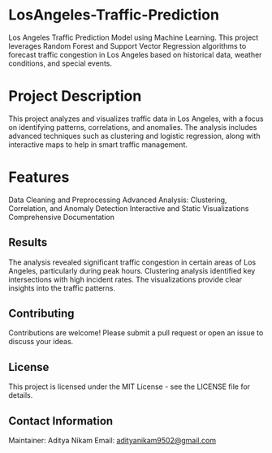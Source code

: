 # LosAngeles-Traffic-Prediction
Los Angeles Traffic Prediction Model using Machine Learning. This project leverages Random Forest and Support Vector Regression algorithms to forecast traffic congestion in Los Angeles based on historical data, weather conditions, and special events. 
#  Project Description
This project analyzes and visualizes traffic data in Los Angeles, with a focus on identifying patterns, correlations, and anomalies. The analysis includes advanced techniques such as clustering and logistic regression, along with interactive maps to help in smart traffic management.
# Features
Data Cleaning and Preprocessing
Advanced Analysis: Clustering, Correlation, and Anomaly Detection
Interactive and Static Visualizations
Comprehensive Documentation



## Results
The analysis revealed significant traffic congestion in certain areas of Los Angeles, particularly during peak hours. Clustering analysis identified key intersections with high incident rates. The visualizations provide clear insights into the traffic patterns.

## Contributing
Contributions are welcome! Please submit a pull request or open an issue to discuss your ideas.

## License
This project is licensed under the MIT License - see the LICENSE file for details.

## Contact Information
Maintainer: Aditya Nikam 
Email: adityanikam9502@gmail.com
